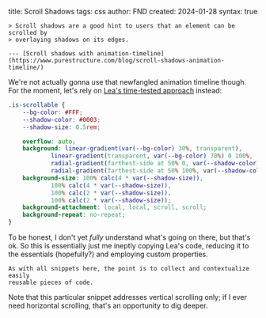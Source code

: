title: Scroll Shadows
tags: css
author: FND
created: 2024-01-28
syntax: true

```figure
> Scroll shadows are a good hint to users that an element can be scrolled by
> overlaying shadows on its edges.

--- [Scroll shadows with animation-timeline](https://www.purestructure.com/blog/scroll-shadows-animation-timeline/)
```

We're not actually gonna use that newfangled animation timeline though. For the
moment, let's rely on
[Lea's time-tested approach](https://lea.verou.me/blog/2012/04/background-attachment-local/)
instead:

```css
.is-scrollable {
    --bg-color: #FFF;
    --shadow-color: #0003;
    --shadow-size: 0.5rem;

    overflow: auto;
    background: linear-gradient(var(--bg-color) 30%, transparent),
            linear-gradient(transparent, var(--bg-color) 70%) 0 100%,
            radial-gradient(farthest-side at 50% 0, var(--shadow-color), transparent),
            radial-gradient(farthest-side at 50% 100%, var(--shadow-color), transparent) 0 100%;
    background-size: 100% calc(4 * var(--shadow-size)),
            100% calc(4 * var(--shadow-size)),
            100% calc(2 * var(--shadow-size)),
            100% calc(2 * var(--shadow-size));
    background-attachment: local, local, scroll, scroll;
    background-repeat: no-repeat;
}
```

To be honest, I don't yet _fully_ understand what's going on there, but that's
ok. So this is essentially just me ineptly copying Lea's code, reducing it to
the essentials (hopefully?) and employing custom properties.

```aside compact
As with all snippets here, the point is to collect and contextualize easily
reusable pieces of code.
```

Note that this particular snippet addresses vertical scrolling only; if I ever
need horizontal scrolling, that's an opportunity to dig deeper.

```embed uri=./demo.html resize
```
